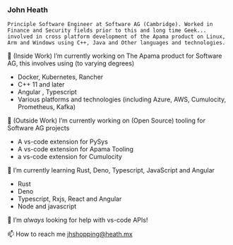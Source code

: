 ### John Heath 

    Principle Software Engineer at Software AG (Cambridge). Worked in Finance and Security fields prior to this and long time Geek... involved in cross platform development of the Apama product on Linux, Arm and Windows using C++, Java and Other languages and technologies.

🔭 (Inside Work) I’m currently working on The Apama product for Software AG, this involves using (to varying degrees)

* Docker, Kubernetes, Rancher
* C++ 11 and later 
* Angular , Typescript 
* Various platforms and technologies (including Azure, AWS, Cumulocity, Prometheus, Kafka)


🔭 (Outside Work) I’m currently working on (Open Source) tooling for Software AG projects 

* A vs-code extension for PySys 
* A vs-code extension for Apama Tooling
* a vs-code extension for Cumulocity 

🌱 I’m currently learning Rust, Deno, Typescript, JavaScript and Angular 

* Rust
* Deno
* Typescript, Rxjs, React and Angular
* Node and javascript

🤔 I’m *always* looking for help with vs-code APIs!

📫 How to reach me jhshopping@heath.mx



<!--
**CaribouJohn/CaribouJohn** is a ✨ _special_ ✨ repository because its `README.md` (this file) appears on your GitHub profile.

Here are some ideas to get you started:

- 🔭 I’m currently working on ...
- 🌱 I’m currently learning ...
- 👯 I’m looking to collaborate on ...
- 🤔 I’m looking for help with ...
- 💬 Ask me about ...
- 📫 How to reach me: ...
- 😄 Pronouns: ...
- ⚡ Fun fact: ...
-->
